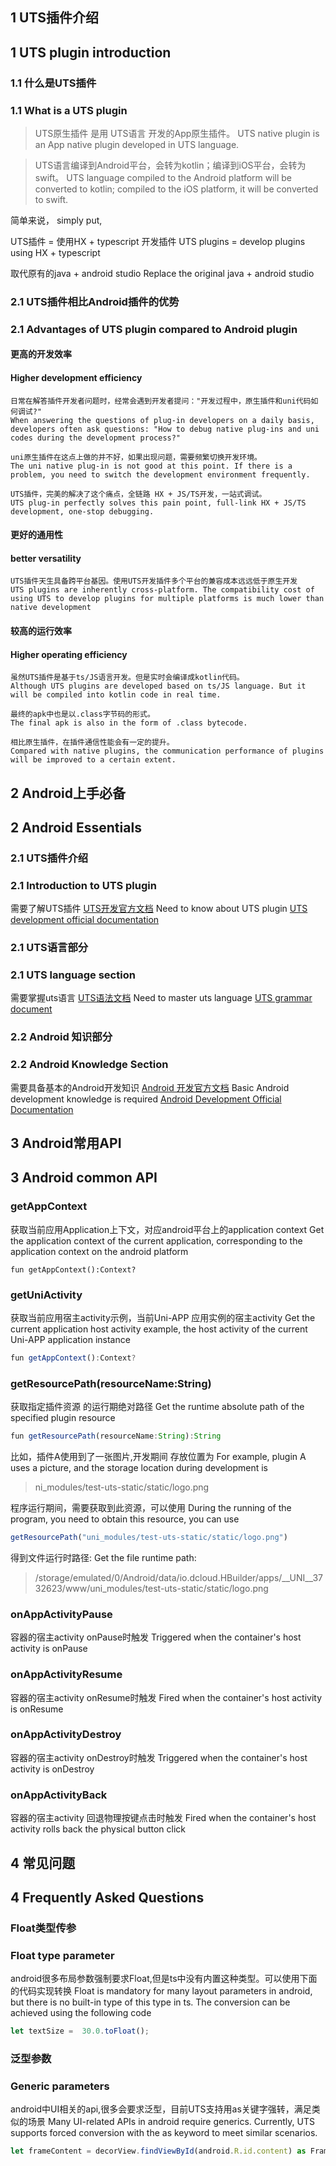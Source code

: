 ## 1 UTS插件介绍
## 1 UTS plugin introduction

### 1.1 什么是UTS插件
### 1.1 What is a UTS plugin

> UTS原生插件 是用 UTS语言 开发的App原生插件。
> UTS native plugin is an App native plugin developed in UTS language.

> UTS语言编译到Android平台，会转为kotlin；编译到iOS平台，会转为swift。
> UTS language compiled to the Android platform will be converted to kotlin; compiled to the iOS platform, it will be converted to swift.

简单来说，
simply put,

UTS插件 = 使用HX + typescript 开发插件
UTS plugins = develop plugins using HX + typescript

取代原有的java + android studio
Replace the original java + android studio

### 2.1 UTS插件相比Android插件的优势
### 2.1 Advantages of UTS plugin compared to Android plugin


	
#### 更高的开发效率
#### Higher development efficiency
	
	日常在解答插件开发者问题时，经常会遇到开发者提问："开发过程中，原生插件和uni代码如何调试?"
	When answering the questions of plug-in developers on a daily basis, developers often ask questions: "How to debug native plug-ins and uni codes during the development process?"
	
	uni原生插件在这点上做的并不好，如果出现问题，需要频繁切换开发环境。
	The uni native plug-in is not good at this point. If there is a problem, you need to switch the development environment frequently.
	
	UTS插件，完美的解决了这个痛点，全链路 HX + JS/TS开发，一站式调试。
	UTS plug-in perfectly solves this pain point, full-link HX + JS/TS development, one-stop debugging.

#### 更好的通用性
#### better versatility

	UTS插件天生具备跨平台基因。使用UTS开发插件多个平台的兼容成本远远低于原生开发
	UTS plugins are inherently cross-platform. The compatibility cost of using UTS to develop plugins for multiple platforms is much lower than native development
	
#### 较高的运行效率
#### Higher operating efficiency
	
	虽然UTS插件是基于ts/JS语言开发。但是实时会编译成kotlin代码。
	Although UTS plugins are developed based on ts/JS language. But it will be compiled into kotlin code in real time.
	
	最终的apk中也是以.class字节码的形式。
	The final apk is also in the form of .class bytecode.
	
	相比原生插件，在插件通信性能会有一定的提升。
	Compared with native plugins, the communication performance of plugins will be improved to a certain extent.


## 2 Android上手必备
## 2 Android Essentials

### 2.1 UTS插件介绍
### 2.1 Introduction to UTS plugin

需要了解UTS插件  [UTS开发官方文档](https://uniapp.dcloud.net.cn/plugin/uts-plugin.html)
Need to know about UTS plugin [UTS development official documentation](https://uniapp.dcloud.net.cn/plugin/uts-plugin.html)

	
### 2.1 UTS语言部分
### 2.1 UTS language section

需要掌握uts语言  [UTS语法文档]()
Need to master uts language [UTS grammar document]()


### 2.2 Android 知识部分
### 2.2 Android Knowledge Section

需要具备基本的Android开发知识 [Android 开发官方文档](https://developer.android.com/)
Basic Android development knowledge is required [Android Development Official Documentation](https://developer.android.com/)


## 3 Android常用API
## 3 Android common API


### getAppContext

获取当前应用Application上下文，对应android平台上的application context
Get the application context of the current application, corresponding to the application context on the android platform
```
fun getAppContext():Context?
```

### getUniActivity

获取当前应用宿主activity示例，当前Uni-APP 应用实例的宿主activity
Get the current application host activity example, the host activity of the current Uni-APP application instance
```ts
fun getAppContext():Context?
```

### getResourcePath(resourceName:String)

获取指定插件资源 的运行期绝对路径
Get the runtime absolute path of the specified plugin resource
```ts
fun getResourcePath(resourceName:String):String
```

比如，插件A使用到了一张图片,开发期间 存放位置为
For example, plugin A uses a picture, and the storage location during development is
> ni_modules/test-uts-static/static/logo.png

程序运行期间，需要获取到此资源，可以使用 
During the running of the program, you need to obtain this resource, you can use
 
```ts
getResourcePath("uni_modules/test-uts-static/static/logo.png")
```

得到文件运行时路径: 
Get the file runtime path:

> /storage/emulated/0/Android/data/io.dcloud.HBuilder/apps/__UNI__3732623/www/uni_modules/test-uts-static/static/logo.png


### onAppActivityPause

容器的宿主activity onPause时触发
Triggered when the container's host activity is onPause

### onAppActivityResume

容器的宿主activity onResume时触发
Fired when the container's host activity is onResume

### onAppActivityDestroy

容器的宿主activity onDestroy时触发
Triggered when the container's host activity is onDestroy

### onAppActivityBack

容器的宿主activity 回退物理按键点击时触发
Fired when the container's host activity rolls back the physical button click


## 4 常见问题
## 4 Frequently Asked Questions


### Float类型传参
### Float type parameter

android很多布局参数强制要求Float,但是ts中没有内置这种类型。可以使用下面的代码实现转换
Float is mandatory for many layout parameters in android, but there is no built-in type of this type in ts. The conversion can be achieved using the following code

```ts
let textSize =  30.0.toFloat();
```

### 泛型参数
### Generic parameters

android中UI相关的api,很多会要求泛型，目前UTS支持用as关键字强转，满足类似的场景
Many UI-related APIs in android require generics. Currently, UTS supports forced conversion with the as keyword to meet similar scenarios.

```ts
let frameContent = decorView.findViewById(android.R.id.content) as FrameLayout
```

